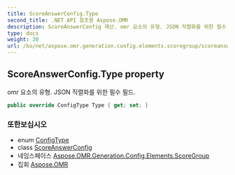```yaml
---
title: ScoreAnswerConfig.Type
second_title: .NET API 참조용 Aspose.OMR
description: ScoreAnswerConfig 재산. omr 요소의 유형. JSON 직렬화를 위한 필수 필드.
type: docs
weight: 30
url: /ko/net/aspose.omr.generation.config.elements.scoregroup/scoreanswerconfig/type/
---
```

## ScoreAnswerConfig.Type property

omr 요소의 유형. JSON 직렬화를 위한 필수 필드.

```csharp
public override ConfigType Type { get; set; }
```

### 또한보십시오

* enum [ConfigType](../../../aspose.omr.generation.config.enums/configtype/)
* class [ScoreAnswerConfig](../)
* 네임스페이스 [Aspose.OMR.Generation.Config.Elements.ScoreGroup](../../scoreanswerconfig/)
* 집회 [Aspose.OMR](../../../)


